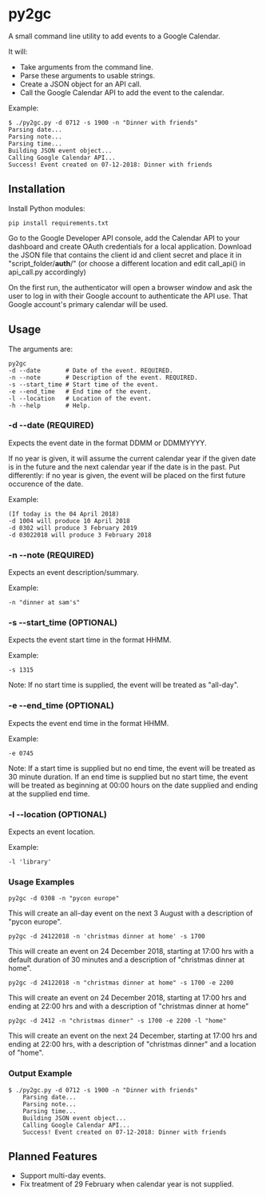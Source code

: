 # py2gc
A small command line utility to add events to a Google Calendar.

It will:

* Take arguments from the command line.
* Parse these arguments to usable strings.
* Create a JSON object for an API call.
* Call the Google Calendar API to add the event to the calendar.

Example:

    $ ./py2gc.py -d 0712 -s 1900 -n "Dinner with friends"
    Parsing date...
    Parsing note...
    Parsing time...
    Building JSON event object...
    Calling Google Calendar API...
    Success! Event created on 07-12-2018: Dinner with friends

## Installation

Install Python modules:

    pip install requirements.txt

Go to the Google Developer API console, add the Calendar API to your dashboard and create OAuth credentials for a local application. Download the JSON file that contains the client id and client secret and place it in "script_folder/__auth__/" (or choose a different location and edit call_api() in api_call.py accordingly)

On the first run, the authenticator will open a browser window and ask the user to log in with their Google account to authenticate the API use. That Google account's primary calendar will be used.

## Usage

The arguments are:

    py2gc
    -d --date       # Date of the event. REQUIRED.
    -n --note       # Description of the event. REQUIRED.
    -s --start_time # Start time of the event.
    -e --end_time   # End time of the event.
    -l --location   # Location of the event.
    -h --help       # Help.

### -d --date (REQUIRED)

Expects the event date in the format DDMM or DDMMYYYY. 

If no year is given, it will assume the current calendar year if the given date is in the future and the next calendar year if the date is in the past. Put differently: if no year is given, the event will be placed on the first future occurence of the date.

Example:

    (If today is the 04 April 2018)
    -d 1004 will produce 10 April 2018
    -d 0302 will produce 3 February 2019
    -d 03022018 will produce 3 February 2018

### -n --note (REQUIRED)

Expects an event description/summary.

Example:

    -n "dinner at sam's"

### -s --start_time (OPTIONAL)

Expects the event start time in the format HHMM.

Example:

    -s 1315

Note: If no start time is supplied, the event will be treated as "all-day".

### -e --end_time (OPTIONAL)

Expects the event end time in the format HHMM.

Example:

    -e 0745

Note: If a start time is supplied but no end time, the event will be treated as 30 minute duration. If an end time is supplied but no start time, the event will be treated as beginning at 00:00 hours on the date supplied and ending at the supplied end time.

### -l --location (OPTIONAL)

Expects an event location.

Example:

    -l 'library'

### Usage Examples

    py2gc -d 0308 -n "pycon europe"

This will create an all-day event on the next 3 August with a description of "pycon europe".

    py2gc -d 24122018 -n 'christmas dinner at home' -s 1700

This will create an event on 24 December 2018, starting at 17:00 hrs with a default duration of 30 minutes and a description of "christmas dinner at home".

    py2gc -d 24122018 -n "christmas dinner at home" -s 1700 -e 2200

This will create an event on 24 December 2018, starting at 17:00 hrs and ending at 22:00 hrs and with a description of "christmas dinner at home"

    py2gc -d 2412 -n "christmas dinner" -s 1700 -e 2200 -l "home"

This will create an event on the next 24 December, starting at 17:00 hrs and ending at 22:00 hrs, with a description of "christmas dinner" and a location of "home".

### Output Example

    $ ./py2gc.py -d 0712 -s 1900 -n "Dinner with friends"
        Parsing date...
        Parsing note...
        Parsing time...
        Building JSON event object...
        Calling Google Calendar API...
        Success! Event created on 07-12-2018: Dinner with friends

## Planned Features

* Support multi-day events.
* Fix treatment of 29 February when calendar year is not supplied.